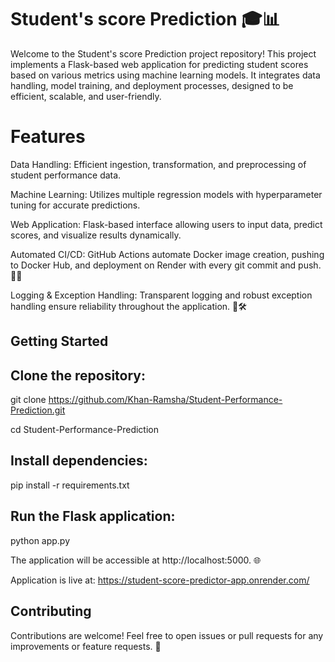 # Student's score Prediction 🎓📊

Welcome to the Student's score Prediction project repository! 
This project implements a Flask-based web application for predicting student scores based on various metrics using machine learning models. 
It integrates data handling, model training, and deployment processes, designed to be efficient, scalable, and user-friendly.

# Features

 Data Handling: Efficient ingestion, transformation, and preprocessing of student performance data.

 Machine Learning: Utilizes multiple regression models with hyperparameter tuning for accurate predictions.

 Web Application: Flask-based interface allowing users to input data, predict scores, and visualize results dynamically.

 Automated CI/CD: GitHub Actions automate Docker image creation, pushing to Docker Hub, and deployment on Render with every git commit and push. 🐳🚀

 Logging & Exception Handling: Transparent logging and robust exception handling ensure reliability throughout the application. 📝🛠️

## Getting Started
## Clone the repository:
git clone https://github.com/Khan-Ramsha/Student-Performance-Prediction.git

cd Student-Performance-Prediction
## Install dependencies:
pip install -r requirements.txt

## Run the Flask application:
python app.py

The application will be accessible at http://localhost:5000. 🌐

Application is live at: https://student-score-predictor-app.onrender.com/

## Contributing
Contributions are welcome! Feel free to open issues or pull requests for any improvements or feature requests. 🙌
